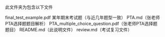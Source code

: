 此文件夹为包含以下文件

final_test_example.pdf 某年期末考试题（与近几年题型一致）
PTA.md（张老师PTA选择题题目解析）
PTA_multiple_choice_question.pdf（张老师PTA选择题题目）
README.md（此说明文件）
review.md（考试复习文件）